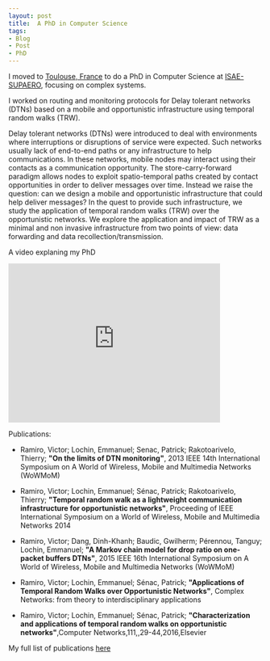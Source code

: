 ```yaml
---
layout: post
title:  A PhD in Computer Science
tags:
- Blog
- Post
- PhD
---
```


I moved to [Toulouse, France](https://www.toulouse-tourisme.com) to do a PhD in Computer Science at [ISAE-SUPAERO](https://www.isae-supaero.fr/fr/), focusing on complex systems.

I worked on routing and monitoring protocols for Delay tolerant networks (DTNs) based on a mobile and opportunistic infrastructure using temporal random walks (TRW).

Delay tolerant networks (DTNs) were introduced to deal with environments where interruptions or disruptions of service were expected. Such networks usually lack of end-to-end paths or any infrastructure to help communications. In these networks, mobile nodes may interact using their contacts as a communication opportunity. The store-carry-forward paradigm allows nodes to exploit spatio-temporal paths created by contact opportunities in order to deliver messages over time. Instead we raise the question: can we design a mobile and opportunistic infrastructure that could help deliver messages? In the quest to provide such infrastructure, we study the application of temporal random walks (TRW) over the opportunistic networks. We explore the application and impact of TRW as a minimal and non invasive infrastructure from two points of view: data forwarding and data recollection/transmission.

A video explaning my PhD

<iframe width="420" height="315" src="https://www.youtube.com/embed/yGDRonuaXqg" frameborder="0" allowfullscreen></iframe>

Publications:

- Ramiro, Victor; Lochin, Emmanuel; Senac, Patrick; Rakotoarivelo, Thierry; **"On the limits of DTN monitoring"**, 2013 IEEE 14th International Symposium on A World of Wireless, Mobile and Multimedia Networks (WoWMoM)

- Ramiro, Victor; Lochin, Emmanuel; Sénac, Patrick; Rakotoarivelo, Thierry; **"Temporal random walk as a lightweight communication infrastructure for opportunistic networks"**, Proceeding of IEEE International Symposium on a World of Wireless, Mobile and Multimedia Networks 2014

- Ramiro, Victor; Dang, Dinh-Khanh; Baudic, Gwilherm; Pérennou, Tanguy; Lochin, Emmanuel; **"A Markov chain model for drop ratio on one-packet buffers DTNs"**, 2015 IEEE 16th International Symposium on A World of Wireless, Mobile and Multimedia Networks (WoWMoM)

- Ramiro, Victor; Lochin, Emmanuel; Sénac, Patrick; **"Applications of Temporal Random Walks over Opportunistic Networks"**, Complex Networks: from theory to interdisciplinary applications

- Ramiro, Victor; Lochin, Emmanuel; Sénac, Patrick; **"Characterization and applications of temporal random walks on opportunistic networks"**,Computer Networks,111,,29-44,2016,Elsevier


My full list of publications [here](https://scholar.google.com/citations?user=SjijVVkAAAAJ)